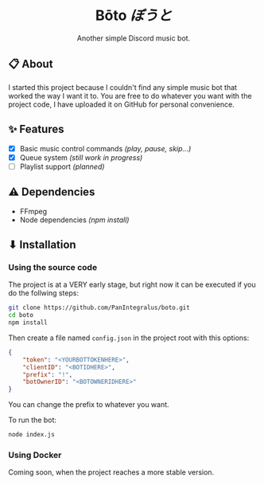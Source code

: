 <h1 align="center">Bōto <i>ぼうと</i></h1>
<p align="center">Another simple Discord music bot.</p>


## 📋 About
I started this project because I couldn't find any simple music bot that worked the way I want it to. You are free to do whatever you want with the project code, I have uploaded it on GitHub for personal convenience.

## ✨ Features
- [x] Basic music control commands _(play, pause, skip...)_
- [x] Queue system _(still work in progress)_
- [ ] Playlist support _(planned)_

## ⚠️ Dependencies
- FFmpeg
- Node dependencies _(npm install)_

## ⬇ Installation
### Using the source code
The project is at a VERY early stage, but right now it can be executed if you do the follwing steps:
```bash
git clone https://github.com/PanIntegralus/boto.git
cd boto
npm install
```
Then create a file named ``config.json`` in the project root with this options:
```json
{
    "token": "<YOURBOTTOKENHERE>",
    "clientID": "<BOTIDHERE>",
    "prefix": "!",
    "botOwnerID": "<BOTOWNERIDHERE>"
}
```
You can change the prefix to whatever you want.

To run the bot:
```bash
node index.js
```

### Using Docker
Coming soon, when the project reaches a more stable version.
